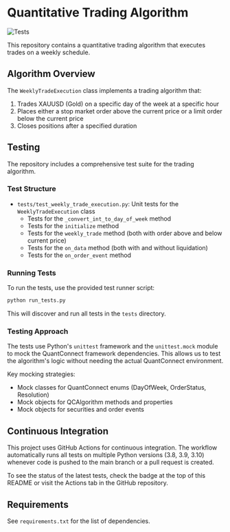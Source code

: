 # Quantitative Trading Algorithm

![Tests](https://github.com/username/quant/actions/workflows/tests.yml/badge.svg)

This repository contains a quantitative trading algorithm that executes trades on a weekly schedule.

## Algorithm Overview

The `WeeklyTradeExecution` class implements a trading algorithm that:

1. Trades XAUUSD (Gold) on a specific day of the week at a specific hour
2. Places either a stop market order above the current price or a limit order below the current price
3. Closes positions after a specified duration

## Testing

The repository includes a comprehensive test suite for the trading algorithm.

### Test Structure

- `tests/test_weekly_trade_execution.py`: Unit tests for the `WeeklyTradeExecution` class
  - Tests for the `_convert_int_to_day_of_week` method
  - Tests for the `initialize` method
  - Tests for the `weekly_trade` method (both with order above and below current price)
  - Tests for the `on_data` method (both with and without liquidation)
  - Tests for the `on_order_event` method

### Running Tests

To run the tests, use the provided test runner script:

```bash
python run_tests.py
```

This will discover and run all tests in the `tests` directory.

### Testing Approach

The tests use Python's `unittest` framework and the `unittest.mock` module to mock the QuantConnect framework dependencies. This allows us to test the algorithm's logic without needing the actual QuantConnect environment.

Key mocking strategies:
- Mock classes for QuantConnect enums (DayOfWeek, OrderStatus, Resolution)
- Mock objects for QCAlgorithm methods and properties
- Mock objects for securities and order events

## Continuous Integration

This project uses GitHub Actions for continuous integration. The workflow automatically runs all tests on multiple Python versions (3.8, 3.9, 3.10) whenever code is pushed to the main branch or a pull request is created.

To see the status of the latest tests, check the badge at the top of this README or visit the Actions tab in the GitHub repository.

## Requirements

See `requirements.txt` for the list of dependencies.
